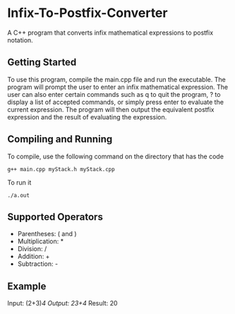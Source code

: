 # Infix-To-Postfix-Converter
A C++ program that converts infix mathematical expressions to postfix notation.


## Getting Started
To use this program, compile the main.cpp file and run the executable. The program will prompt the user to enter an infix mathematical expression. The user can also enter certain commands such as q to quit the program, ? to display a list of accepted commands, or simply press enter to evaluate the current expression. The program will then output the equivalent postfix expression and the result of evaluating the expression.

## Compiling and Running
To compile, use the following command on the directory that has the code
```
g++ main.cpp myStack.h myStack.cpp
```
To run it
```
./a.out
```


## Supported Operators
+ Parentheses: ( and )
+ Multiplication: *
+ Division: /
+ Addition: +
+ Subtraction: -


## Example
Input: (2+3)*4
Output: 23+4*
Result: 20
